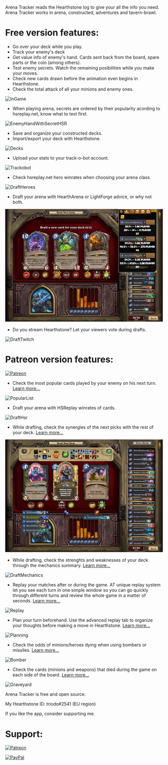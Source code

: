 Arena Tracker reads the Hearthstone log to give your all the info you need. Arena Tracker works in arena, constructed, adventures and tavern-brawl.

# Free version features:

* Go over your deck while you play.
* Track your enemy's deck
* Get value info of enemy's hand. Cards sent back from the board, spare parts or the coin (among others).
* Test enemy secrets. Watch the remaining posibilities while you make your moves.
* Check new cards drawn before the animation even begins in Hearthstone.
* Check the total attack of all your minions and enemy ones.

![InGame](https://github.com/supertriodo/Arena-Tracker/blob/master/Readme/inGame.png)
* When playing arena, secrets are ordered by their popularity acording to hsreplay.net, know what to test first.

![EnemyHandWithSecretHSR](https://github.com/supertriodo/Arena-Tracker/blob/master/Readme/enemyHandWithSecretHSR.png)
* Save and organize your constructed decks.
* Import/export your deck with Hearthstone.

![Decks](https://github.com/supertriodo/Arena-Tracker/blob/master/Readme/DecksCollection.png)
* Upload your stats to your track-o-bot account.

![Trackobot](https://github.com/supertriodo/Arena-Tracker/blob/master/Readme/trackobotWeb.png)
* Check hsreplay.net hero winrates when choosing your arena class.

![DraftHeroes](https://github.com/supertriodo/Arena-Tracker/blob/master/Readme/DraftHeroes.png)
* Draft your arena with HearthArena or LightForge advice, or why not both.

![Draft](https://github.com/supertriodo/Arena-Tracker/blob/master/Readme/DraftCombined.png)
* Do you stream Hearthstone? Let your viewers vote during drafts.

![DraftTwitch](https://github.com/supertriodo/Arena-Tracker/blob/master/Readme/DraftTwitch.png)

# Patreon version features:

[![Patreon](https://c5.patreon.com/external/logo/become_a_patron_button.png)](https://www.patreon.com/triodo)
* Check the most popular cards played by your enemy on his next turn. [Learn more...](https://arena-tracker.gitbooks.io/arena-tracker-documentation/en/enemy-hand-tab.html#popularlist)

![PopularList](https://github.com/supertriodo/Arena-Tracker/blob/master/Readme/popularList.png)
* Draft your arena with HSReplay winrates of cards.

![DraftHsr](https://github.com/supertriodo/Arena-Tracker/blob/master/Readme/hsrCards.png)
* While drafting, check the synergies of the next picks with the rest of your deck. [Learn more...](https://arena-tracker.gitbooks.io/arena-tracker-documentation/en/drafting-tab.html#rateofcards)

![DraftSynergies](https://github.com/supertriodo/Arena-Tracker/blob/master/Readme/ScoresSynergiesOverlay.png)
* While drafting, check the strenghts and weaknesses of your deck through the mechanics summary. [Learn more...](https://arena-tracker.gitbooks.io/arena-tracker-documentation/en/drafting-tab.html#mechanics)

![DraftMechanics](https://github.com/supertriodo/Arena-Tracker/blob/master/Readme/DraftMechanicsHelp.png)
* Replay your matches after or during the game. AT unique replay system let you see each turn in one simple window so you can go quickly through different turns and review the whole game in a matter of seconds. [Learn more...](https://arena-tracker.gitbooks.io/arena-tracker-documentation/en/replay-tab.html)

![Replay](https://github.com/supertriodo/Arena-Tracker/blob/master/Readme/replay.png)
* Plan your turn beforehand. Use the advanced replay tab to organize your thoughts before making a move in Hearthstone. [Learn more...](https://arena-tracker.gitbooks.io/arena-tracker-documentation/en/replay-tab.html#planning)

![Planning](https://github.com/supertriodo/Arena-Tracker/blob/master/Readme/planning.gif)
* Check the odds of minions/heroes dying when using bombers or missiles. [Learn more...](https://arena-tracker.gitbooks.io/arena-tracker-documentation/en/enemy-hand-tab.html#rng)

![Bomber](https://github.com/supertriodo/Arena-Tracker/blob/master/Readme/bomber.png)
* Check the cards (minions and weapons) that died during the game on each side of the board. [Learn more...](https://arena-tracker.gitbooks.io/arena-tracker-documentation/en/graveyard-tab.html)

![Graveyard](https://github.com/supertriodo/Arena-Tracker/blob/master/Readme/graveyardExample.png)

Arena Tracker is free and open source.

My Hearthstone ID: triodo#2541 (EU region)

If you like the app, consider supporting me.

# Support:
[![Patreon](https://c5.patreon.com/external/logo/become_a_patron_button.png)](https://www.patreon.com/triodo)

[![PayPal](https://www.paypalobjects.com/webstatic/en_US/i/btn/png/gold-rect-paypal-44px.png)](https://www.paypal.com/cgi-bin/webscr?cmd=_donations&business=triodo%40gmail%2ecom&lc=GB&item_name=Arena%20Tracker&currency_code=EUR&bn=PP%2dDonationsBF%3abtn_donate_LG%2egif%3aNonHosted)
